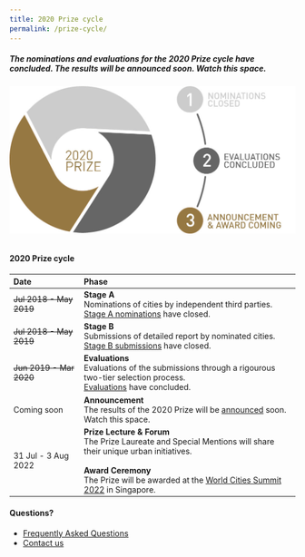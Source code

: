 ```yaml
---
title: 2020 Prize cycle
permalink: /prize-cycle/
---
```


##### The nominations and evaluations for the 2020 Prize cycle have concluded. The results will be announced soon. Watch this space.

###### ![2020 Prize cycle](/images/prize-cycle.jpg)

#### **2020 Prize cycle**

| Date | Phase |
| :--- | :--- |
| <s>Jul 2018 - May 2019</s> | **Stage A** <br> Nominations of cities by independent third parties. <br> [Stage A nominations](/stage-a/) have closed. |
| <s>Jul 2018 - May 2019</s> | **Stage B** <br> Submissions of detailed report by nominated cities. <br> [Stage B submissions](/stage-b/) have closed. |
| <s>Jun 2019 - Mar 2020</s> | **Evaluations** <br> Evaluations of the submissions through a rigourous two-tier selection process. <br> [Evaluations](/evaluations/) have concluded. |
| Coming soon | **Announcement** <br> The results of the 2020 Prize will be [announced](/evaluations#announcement-and-award/) soon. Watch this space. |
| 31 Jul - 3 Aug 2022 | **Prize Lecture & Forum** <br> The Prize Laureate and Special Mentions will share their unique urban initiatives. <br> <br> **Award Ceremony** <br> The Prize will be awarded at the [World Cities Summit 2022](https://www.worldcitiessummit.com.sg) in Singapore. |

#### **Questions?**

- [Frequently Asked Questions](/faq/)
- [Contact us](/feedback/)
